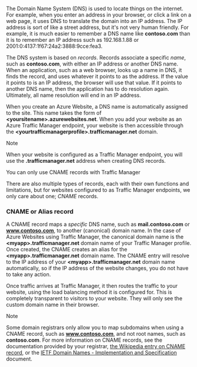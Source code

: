 The Domain Name System (DNS) is used to locate things on the internet. For example, when you enter an address in your browser, or click a link on a web page, it uses DNS to translate the domain into an IP address. The IP address is sort of like a street address, but it's not very human friendly. For example, it is much easier to remember a DNS name like **contoso.com** than it is to remember an IP address such as 192.168.1.88 or 2001:0:4137:1f67:24a2:3888:9cce:fea3.

The DNS system is based on *records*. Records associate a specific *name*, such as **contoso.com**, with either an IP address or another DNS name. When an application, such as a web browser, looks up a name in DNS, it finds the record, and uses whatever it points to as the address. If the value it points to is an IP address, the browser will use that value. If it points to another DNS name, then the application has to do resolution again. Ultimately, all name resolution will end in an IP address.

When you create an Azure Website, a DNS name is automatically assigned to the site. This name takes the form of **&lt;yoursitename&gt;.azurewebsites.net**. When you add your website as an Azure Traffic Manager endpoint, your website is then accessible through the **&lt;yourtrafficmanagerprofile&gt;.trafficmanager.net** domain.

> [!NOTE]
> When your website is configured as a Traffic Manager endpoint, you will use the **.trafficmanager.net** address when creating DNS records.
> 
> You can only use CNAME records with Traffic Manager
> 
> 

There are also multiple types of records, each with their own functions and limitations, but for websites configured to as Traffic Manager endpoints, we only care about one; *CNAME* records.

### <a name="cname-or-alias-record"></a>CNAME or Alias record
A CNAME record maps a *specific* DNS name, such as **mail.contoso.com** or **www.contoso.com**, to another (canonical) domain name. In the case of Azure Websites using Traffic Manager, the canonical domain name is the **&lt;myapp>.trafficmanager.net** domain name of your Traffic Manager profile. Once created, the CNAME creates an alias for the **&lt;myapp>.trafficmanager.net** domain name. The CNAME entry will resolve to the IP address of your **&lt;myapp>.trafficmanager.net** domain name automatically, so if the IP address of the website changes, you do not have to take any action.

Once traffic arrives at Traffic Manager, it then routes the traffic to your website, using the load balancing method it is configured for. This is completely transparent to visitors to your website. They will only see the custom domain name in their browser.

> [!NOTE]
> Some domain registrars only allow you to map subdomains when using a CNAME record, such as **www.contoso.com**, and not root names, such as **contoso.com**. For more information on CNAME records, see the documentation provided by your registrar, <a href="http://en.wikipedia.org/wiki/CNAME_record">the Wikipedia entry on CNAME record</a>, or the <a href="http://tools.ietf.org/html/rfc1035">IETF Domain Names - Implementation and Specification</a> document.
> 
> 

